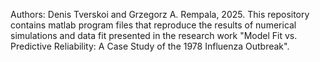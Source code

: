 Authors: Denis Tverskoi and Grzegorz A. Rempala, 2025. This repository contains matlab program files that reproduce the results of numerical simulations and data fit presented in the research work 
"Model Fit vs. Predictive Reliability: A Case Study of the 1978 Influenza Outbreak".
